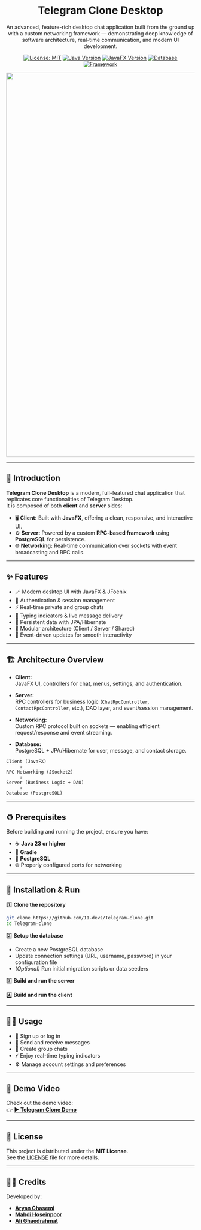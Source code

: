 <div align="center">

<h1>Telegram Clone Desktop</h1>

<p>
  An advanced, feature-rich desktop chat application built from the ground up with a custom networking framework — demonstrating deep knowledge of software architecture, real-time communication, and modern UI development.
</p>

[![License: MIT](https://img.shields.io/badge/License-MIT-yellow.svg)](https://opensource.org/licenses/MIT)
[![Java Version](https://img.shields.io/badge/Java-23-blue.svg)](https://www.oracle.com/java/technologies/downloads/)
[![JavaFX Version](https://img.shields.io/badge/JavaFX-21-orange.svg)](https://openjfx.io/)
[![Database](https://img.shields.io/badge/Database-PostgreSQL-blue.svg)](https://www.postgresql.org/)
[![Framework](https://img.shields.io/badge/Framework-JSocket2-brightgreen.svg)](https://github.com/MahdiHoseinpoor/JSocket2)

<img width="1536" height="1024" alt="TelegramLogo4" src="https://github.com/user-attachments/assets/1037a0e7-451a-4653-a397-cba433e8edd4" />


</div>

---

## 📖 Introduction

**Telegram Clone Desktop** is a modern, full-featured chat application that replicates core functionalities of Telegram Desktop.  
It is composed of both **client** and **server** sides:

- 🖥 **Client:** Built with **JavaFX**, offering a clean, responsive, and interactive UI.  
- ⚙️ **Server:** Powered by a custom **RPC-based framework** using **PostgreSQL** for persistence.  
- 🌐 **Networking:** Real-time communication over sockets with event broadcasting and RPC calls.  

---

## ✨ Features

- 🪄 Modern desktop UI with JavaFX & JFoenix  
- 🔐 Authentication & session management  
- ⚡ Real-time private and group chats  
- 💬 Typing indicators & live message delivery  
- 🧱 Persistent data with JPA/Hibernate  
- 🧩 Modular architecture (Client / Server / Shared)  
- 🔔 Event-driven updates for smooth interactivity  

---

## 🏗️ Architecture Overview

- **Client:**  
  JavaFX UI, controllers for chat, menus, settings, and authentication.  

- **Server:**  
  RPC controllers for business logic (`ChatRpcController`, `ContactRpcController`, etc.), DAO layer, and event/session management.  

- **Networking:**  
  Custom RPC protocol built on sockets — enabling efficient request/response and event streaming.  

- **Database:**  
  PostgreSQL + JPA/Hibernate for user, message, and contact storage.  

```
Client (JavaFX)
     ↓
RPC Networking (JSocket2)
     ↓
Server (Business Logic + DAO)
     ↓
Database (PostgreSQL)
```

---

## ⚙️ Prerequisites

Before building and running the project, ensure you have:

- ☕ **Java 23 or higher**  
- 🧰 **Gradle**  
- 🐘 **PostgreSQL**  
- 🌐 Properly configured ports for networking  

---

## 🚀 Installation & Run

1️⃣ **Clone the repository**
```bash
git clone https://github.com/11-devs/Telegram-clone.git
cd Telegram-clone
```

2️⃣ **Setup the database**
- Create a new PostgreSQL database  
- Update connection settings (URL, username, password) in your configuration file  
- *(Optional)* Run initial migration scripts or data seeders  

3️⃣ **Build and run the server**

4️⃣ **Build and run the client**

---

## 🧑‍💻 Usage

- 🪪 Sign up or log in  
- 💬 Send and receive messages  
- 👥 Create group chats  
- ⚡ Enjoy real-time typing indicators  
- ⚙️ Manage account settings and preferences  

---

## 🎥 Demo Video

Check out the demo video:  
👉 [**▶️ Telegram Clone Demo**](telegramclone-video.mkv)


---

## 📜 License

This project is distributed under the **MIT License**.  
See the [LICENSE](LICENSE) file for more details.

---

## 👨‍💻 Credits

Developed by:

- [**Aryan Ghasemi**](https://github.com/AryanGh-imp)  
- [**Mahdi Hoseinpoor**](https://github.com/MahdiHoseinpoor)  
- [**Ali Ghaedrahmat**](https://github.com/AliGhaedrahmat)

<div align="center">

</div>
